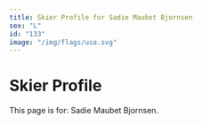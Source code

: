 ```yaml
---
title: Skier Profile for Sadie Maubet Bjornsen
sex: "L"
id: "133"
image: "/img/flags/usa.svg" 
---
```


# Skier Profile

This page is for: Sadie Maubet Bjornsen.
    